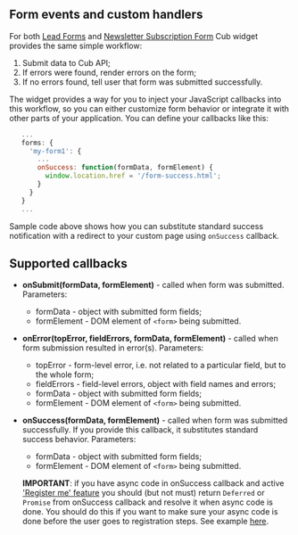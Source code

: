 ## Form events and custom handlers

For both [Lead Forms](lead-forms.md) and 
[Newsletter Subscription Form](newsletter-form.md) Cub widget provides the same
simple workflow:

1. Submit data to Cub API;
2. If errors were found, render errors on the form;
3. If no errors found, tell user that form was submitted successfully.

The widget provides a way for you to inject your JavaScript callbacks into this 
workflow, so you can either customize form behavior or integrate it with other
parts of your application. You can define your callbacks like this:
 
```js
   ...
   forms: {
     'my-form1': {
       ...
       onSuccess: function(formData, formElement) {
         window.location.href = '/form-success.html';
       }
     }
   }
   ...
```
Sample code above shows how you can substitute standard success notification
with a redirect to your custom page using ``onSuccess`` callback. 

## Supported callbacks

* **onSubmit(formData, formElement)** - called when form was submitted. 
  Parameters:
    - formData - object with submitted form fields;
    - formElement - DOM element of ``<form>`` being submitted.
    

* **onError(topError, fieldErrors, formData, formElement)** - called when form
  submission resulted in error(s). Parameters:
    - topError - form-level error, i.e. not related to a particular field, but
      to the whole form;
    - fieldErrors - field-level errors, object with field names and errors;
    - formData - object with submitted form fields;
    - formElement - DOM element of ``<form>`` being submitted.

* **onSuccess(formData, formElement)** - called when form was submitted 
   successfully. If you provide this callback, it substitutes standard success 
   behavior. Parameters:
    - formData - object with submitted form fields;
    - formElement - DOM element of ``<form>`` being submitted.

  **IMPORTANT**: if you have async code in onSuccess callback and active ['Register me' feature](./lead-forms.md#register-me-feature) you should (but not must) return `Deferred` or `Promise` from onSuccess callback and resolve it when async code is done. You should do this if you want to make sure your async code is done before the user goes to registration steps. See example [here](./lead-forms.md#register-me-feature).
